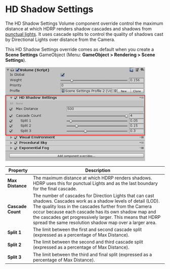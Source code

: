 # HD Shadow Settings

The HD Shadow Settings Volume component override control the maximum distance at which HDRP renders shadow cascades and shadows from [punctual lights](Glossary.html#PunctualLight). It uses cascade splits to control the quality of shadows cast by Directional Lights over distance from the Camera.

This HD Shadow Settings override comes as default when you create a __Scene Settings__ GameObject (Menu: __GameObject > Rendering > Scene Settings__).

![](Images/SceneSettingsHDShadowSettings1.png)

| Property          | Description                                                  |
| ----------------- | ------------------------------------------------------------ |
| **Max Distance**  | The maximum distance at which HDRP renders shadows. HDRP uses this for punctual Lights and as the last boundary for the final cascade. |
| **Cascade Count** | The number of cascades for Direction Lights that can cast shadows. Cascades work as a shadow levels of detail (LOD). The quality loss in the cascades further from the Camera occur because each cascade has its own shadow map and the cascades get progressively larger. This means that HDRP spread the same resolution shadow map over a larger area. |
| **Split 1**       | The limit between the first and second cascade split (expressed as a percentage of Max Distance). |
| **Split 2**       | The limit between the second and third cascade split (expressed as a percentage of Max Distance). |
| **Split 3**       | The limit between the third and final split (expressed as a percentage of Max Distance). |